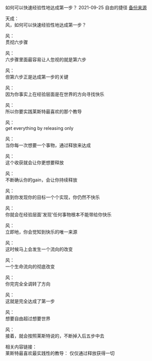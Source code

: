 如何可以快速经验性地达成第一步？
2021-09-25  自由的捷径 
<a href="http://www.360doc.com/userhome/17285885">备份来源</a>

天成：  
风，如何可以快速经验性地达成第一步？

风：  
贯彻六步骤

风：  
六步骤里面最容易让人忽视的就是第六步

风：  
但第六步正是达成第一步的关键

风：  
因为你事实上在经验层面是在世界的方向寻找快乐

风：  
所以你要实践莱斯特最喜欢的那个教导

风：  
get everything by releasing only

风：  
当你每一次想要一个事物，通过释放来达成

风：  
这个收获就会让你更想要释放

风：  
不断确认你的gain，会让你持续释放

风：  
直到你发现你的目标一个个实现，你仍然不快乐

风：  
你就会在经验层面'发现'任何事物根本不能带给你快乐

风：  
立即地，你会觉知到快乐的唯一来源

风：  
这时候马上会发生一个流向的改变

风：  
一个生命流向的彻底改变

风：  
你完完全全调转了方向

风：  
这就是完全达成了第一步

风：  
想要自由超过想要世界

风：  
接着，就会按照莱斯特说的，不断掉入后五步中去

相关内容链接：  
莱斯特最喜欢最实践性的教导：  仅仅通过释放获得一切
